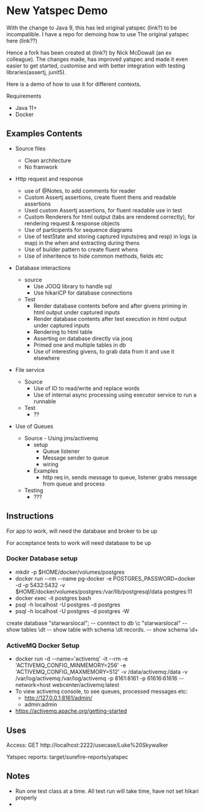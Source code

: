 # New Yatspec Demo 

With the change to Java 9, this has led original yatspec (link?) to be incompatible. I have a repo for demoing how to
 use The original yatspec here (link??)

Hence a fork has been created at (link?) by Nick McDowall (an ex colleague). The changes made, has improved yatspec and
 made it even easier to get started, customise and with better integration with testing libraries(assertj, junit5).

Here is a demo of how to use it for different contexts. 

Requirements 

- Java 11+
- Docker

## Examples Contents

- Source files 
    - Clean architecture
    - No framwork

- Http request and response 
    - use of @Notes, to add comments for reader
    - Custom Assertj assertions, create fluent thens and readable assertions
    - Used custom Assertj assertions, for fluent readable use in test 
    - Custom Renderers for html output (tabs are rendered correctly), for rendering request & response objects
    - Use of participents for sequence diagrams 
    - Use of testState and storing captured inputs(req and resp) in logs (a map) in the when and extracting during thens
    - Use of builder pattern to create fluent whens
    - Use of inheritence to hide common methods, fields etc
- Database interactions 
    - source 
        - Use JOOQ library to handle sql
        - Use hikariCP for database connections
    - Test
        - Render database contents before and after givens priming in html output under captured inputs
        - Render database contents after test execution in html output under captured inputs
        - Rendering to html table
        - Asserting on database directly via jooq
        - Primed one and multiple tables in db
        - Use of interesting givens, to grab data from it and use it elsewhere
- File service 
    - Source
        - Use of IO to read/write and replace words
        - Use of internal async processing using executor service to run a runnable 
    - Test
        - ??
- Use of Queues
    - Source - Using jms/activemq 
        - setup
            - Queue listener
            - Message sender to queue
            - wiring
        - Examples 
            - http req in, sends message to queue, listener grabs message from queue and process
    - Testing 
        - ???
    
## Instructions 

For app to work, will need the database and broker to be up 

For acceptance tests to work will need database to be up

### Docker Database setup

* mkdir -p $HOME/docker/volumes/postgres
* docker run --rm --name pg-docker -e POSTGRES_PASSWORD=docker -d -p 5432:5432 -v $HOME/docker/volumes/postgres:/var/lib/postgresql/data  postgres:11
* docker exec -it postgres bash
* psql -h localhost -U postgres -d postgres 
* psql -h localhost -U postgres -d postgres -W
 
 create database "starwarslocal";
 -- conntect to db
 \c "starwarslocal"
 --show tables
 \dt
 -- show table with schema
 \dt records.<name of table>
 -- show schema
 \d+ <name of table>
 
 ### ActiveMQ Docker Setup
 
* docker run -d --name='activemq' -it --rm -e 'ACTIVEMQ_CONFIG_MINMEMORY=256' -e 'ACTIVEMQ_CONFIG_MAXMEMORY=512'  -v
 /data/activemq:/data  -v /var/log/activemq:/var/log/activemq -p 8161:8161 -p 61616:61616  --network=host webcenter/activemq:latest
* To view activemq console, to see queues, processed messages etc:
    * http://127.0.0.1:8161/admin/
    * admin:admin
* https://activemq.apache.org/getting-started
 
## Uses

 Access: 
 GET http://localhost:2222/usecase/Luke%20Skywalker
 
 Yatspec reports: 
 target/surefire-reports/yatspec
 
## Notes

- Run one test class at a time. All test run will take time, have not set hikari properly 
- 